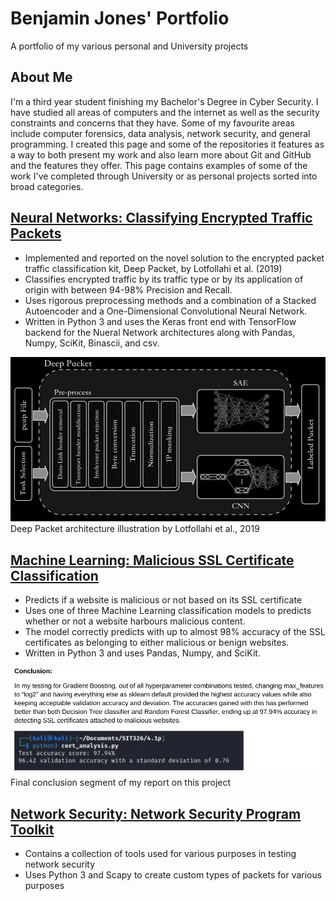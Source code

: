 # Benjamin Jones' Portfolio
A portfolio of my various personal and University projects

## About Me
I'm a third year student finishing my Bachelor's Degree in Cyber Security. I have studied all areas of computers and the internet as well as the security constraints and concerns that they have.
Some of my favourite areas include computer forensics, data analysis, network security, and general programming. I created this page and some of the repositories it features as a way to both present my work and also learn more about Git and GitHub and the features they offer.
This page contains examples of some of the work I've completed through University or as personal projects sorted into broad categories.

## [Neural Networks: Classifying Encrypted Traffic Packets](https://github.com/Bnjon01/DeepPacketNN)
- Implemented and reported on the novel solution to the encrypted packet traffic classification kit, Deep Packet, by Lotfollahi et al. (2019)
- Classifies encrypted traffic by its traffic type or by its application of origin with between 94-98% Precision and Recall.
- Uses rigorous preprocessing methods and a combination of a Stacked Autoencoder and a One-Dimensional Convolutional Neural Network.
- Written in Python 3 and uses the Keras front end with TensorFlow backend for the Nueral Network architectures along with Pandas, Numpy, SciKit, Binascii, and csv.

![](/images/DeepPacket_Illustration.png)
Deep Packet architecture illustration by Lotfollahi et al., 2019

## [Machine Learning: Malicious SSL Certificate Classification](https://github.com/Bnjon01/ML_SSL_Cert_Analysis)
- Predicts if a website is malicious or not based on its SSL certificate
- Uses one of three Machine Learning classification models to predicts whether or not a website harbours malicious content.
- The model correctly predicts with up to almost 98% accuracy of the SSL certificates as belonging to either malicious or benign websites.
- Written in Python 3 and uses Pandas, Numpy, and SciKit.

![](/images/ML_Tree_Conclusion.png)
Final conclusion segment of my report on this project


## [Network Security: Network Security Program Toolkit](https://github.com/Bnjon01/Network_Security_Tools)
- Contains a collection of tools used for various purposes in testing network security
- Uses Python 3 and Scapy to create custom types of packets for various purposes
